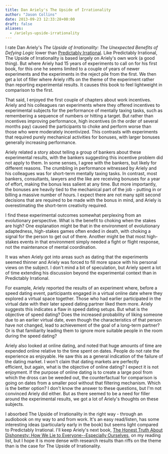 ```yaml
---
title: Dan Ariely's The Upside of Irrationality
author: "Jason Collins"
date: 2013-09-23 12:33:28+00:00
draft: false
aliases:
  - /arielys-upside-irrationality
---
```


I rate Dan Ariely's *The Upside of Irrationality: The Unexpected Benefits of Defying Logic* lower than [Predictably Irrational](https://www.jasoncollins.blog/arielys-predictably-irrational/). Like Predictably Irrational, The Upside of Irrationality is based largely on Ariely's own work (a good thing). But where Ariely had 15 years of experiments to call on for his first book, for this one he seems limited to a couple of years of newer experiments and the experiments in the reject pile from the first. We then get a lot of filler where Ariely riffs on the theme of the experiment rather than reporting experimental results. It causes this book to feel lightweight in comparison to the first.

That said, I enjoyed the first couple of chapters about work incentives. Ariely and his colleagues ran experiments where they offered incentives to experimental subjects for the performance of mentally taxing tasks, such as remembering a sequence of numbers or hitting a target. But rather than incentives improving performance, high incentives (in the order of several months pay) caused the participants to choke and perform worse than those who were moderately incentivized. This contrasts with experiments that required purely mechanical activities for bonuses, with larger bonuses generally increasing performance.

Ariely related a story about telling a group of bankers about these experimental results, with the bankers suggesting this incentive problem did not apply to them. In some senses, I agree with the bankers, but likely for different reasons. The crumbling in performance witnessed by Ariely and his colleagues was for short-term mentally taxing tasks. In contrast, most bankers, consultants, lawyers and the like are receiving bonuses for a year of effort, making the bonus less salient at any time. But more importantly, the bonuses are heavily tied to the mechanical part of the job - putting in or billing a massive number of hours. I expect there are not many split second decisions that are required to be made with the bonus in mind, and Ariely is overestimating the short-term creativity required.

I find these experimental outcomes somewhat perplexing from an evolutionary perspective. What is the benefit to choking when the stakes are high? One explanation might be that in the environment of evolutionary adaptedness, high-stakes games often ended in death, with choking a signal for the person to get out of there. Another might be that most high-stakes events in that environment simply needed a fight or flight response, not the maintenance of mental coordination.

It was when Ariely got into areas such as dating that the experiments seemed thinner and Ariely was forced to fill more space with his personal views on the subject. I don't mind a bit of speculation, but Ariely spent a lot of time extending his discussion beyond the experimental context than in Predictably Irrational.

For example, Ariely reported the results of an experiment where, before a speed dating event, participants engaged in a virtual online date where they explored a virtual space together. Those who had earlier participated in the virtual date with their later speed dating partner liked them more. Ariely suggests this indicates a flaw in speed dating setups. But what is the objective of speed dating? Does the increased probability of liking someone due to an earlier virtual date, even though the characteristics of that person have not changed, lead to achievement of the goal of a long-term partner? Or is that familiarity leading them to ignore more suitable people in the room during the speed dating?

Ariely also looked at online dating, and noted that huge amounts of time are expended online relative to the time spent on dates. People do not rate the experience as enjoyable. He saw this as a general indication of the failure of the dating market. I won't claim that dating markets are perfectly efficient, but again, what is the objective of online dating? I expect it is not enjoyment. If the purpose of online dating is to create a large pool from which the dross can be weeded out, the counterfactual for comparison is going on dates from a smaller pool without that filtering mechanism. Which is the better option? I don't know the answer to these questions, but I'm not convinced Ariely did either. But as there seemed to be a need for filler around the experimental results, we got a lot of Ariely's thoughts on these subjects.

I absorbed The Upside of Irrationality in the right way - through an audiobook on my way to and from work. It's an easy read/listen, has some interesting ideas (particularly early in the book) but seems light compared to Predictably Irrational. I'll keep Ariely's next book, [The Honest Truth About Dishonesty: How We Lie to Everyone--Especially Ourselves](https://www.jasoncollins.blog/arielys-the-honest-truth-about-dishonesty/), on my reading list, but I hope it is more dense with research results than riffs on the theme than is the case for The Upside of Irrationality.
